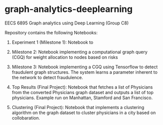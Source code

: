 # graph-analytics-deeplearning
EECS 6895 Graph analytics using Deep Learning (Group C8)

Repository contains the following Notebooks:

1) Experiment 1 (Milestone 1): Notebook to 

2) Milestone 2: Notebook implementing a computational graph query (CGQ) for weight allocation to nodes based on risks

3) Milestone 3: Notebook implementing a CGQ using Tensorflow to detect fraudulent graph structures. The system learns a parameter inherent to the network to detect fraudulence.

4) Top Results (Final Project): Notebook that fetches a list of Physicians from the converted Physicians graph dataset and outputs a list of top physicians. Example run on Manhattan, Stamford and San Francisco.

5) Clustering (Final Project): Notebook that implements a clustering algorithm on the graph dataset to cluster physicians in a city based on collobaration.
